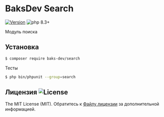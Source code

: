 # BaksDev Search

[![Version](https://img.shields.io/badge/version-7.1.0-blue)](https://github.com/baks-dev/search/releases)
![php 8.3+](https://img.shields.io/badge/php-min%208.3-red.svg)

Модуль поиска

## Установка

``` bash
$ composer require baks-dev/search
```

Тесты

``` bash
$ php bin/phpunit --group=search
```

## Лицензия ![License](https://img.shields.io/badge/MIT-green)

The MIT License (MIT). Обратитесь к [Файлу лицензии](LICENSE.md) за дополнительной информацией.
